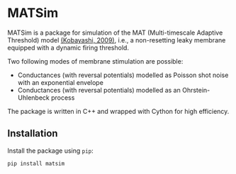 # MATSim

MATSim is a package for simulation of the MAT (Multi-timescale Adaptive Threshold) model [(Kobayashi, 2009)][mat link], i.e., a non-resetting leaky membrane equipped with a dynamic firing threshold.

Two following modes of membrane stimulation are possible:
* Conductances (with reversal potentials) modelled as Poisson shot noise with an exponential envelope
* Conductances (with reversal potentials) modelled as an Ohrstein-Uhlenbeck process

The package is written in C++ and wrapped with Cython for high efficiency.

## Installation

Install the package using `pip`:
```
pip install matsim
```

[mat link]: https://www.ncbi.nlm.nih.gov/pmc/articles/PMC2722979/
